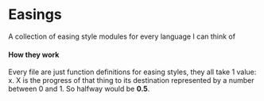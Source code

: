# Easings
A collection of easing style modules for every language I can think of

#### How they work
Every file are just function definitions for easing styles, they all take 1 value: x. X is the progress of that thing to its destination represented by a number between 0 and 1. So halfway would be **0.5**.
